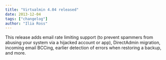 ```yaml
---
title: "Virtualmin 4.04 released"
date: 2013-12-04
tags: ["changelog"]
author: "Ilia Ross"
---
```


This release adds email rate limiting support (to prevent spammers from abusing your system via a hijacked account or app), DirectAdmin migration, incoming email BCCing, earlier detection of errors when restoring a backup, and more.
